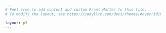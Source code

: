 ```yaml
---
# Feel free to add content and custom Front Matter to this file.
# To modify the layout, see https://jekyllrb.com/docs/themes/#overriding-theme-defaults

layout: p3
---
```

